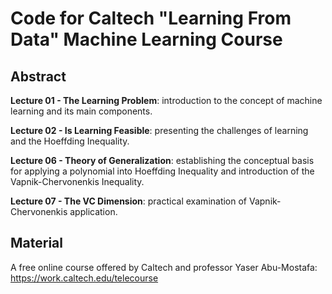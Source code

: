 # Code for Caltech "Learning From Data" Machine Learning Course

## Abstract

**Lecture 01 - The Learning Problem**: introduction to the concept of machine learning and its main components. 

**Lecture 02 - Is Learning Feasible**: presenting the challenges of learning and the Hoeffding Inequality.

**Lecture 06 - Theory of Generalization**: establishing the conceptual basis for applying a polynomial into Hoeffding Inequality and introduction of the Vapnik-Chervonenkis Inequality. 

**Lecture 07 - The VC Dimension**: practical examination of Vapnik-Chervonenkis application.


## Material

A free online course offered by Caltech and professor Yaser Abu-Mostafa:
https://work.caltech.edu/telecourse


